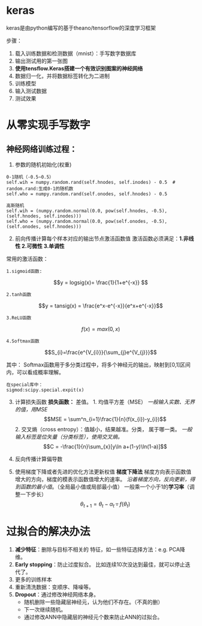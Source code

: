 # keras

keras是由python编写的基于theano/tensorflow的深度学习框架

步骤：
1. 载入训练数据和检测数据（mnist）：手写数字数据库
2. 输出测试用的第一张图
3. **使用tensflow.Keras搭建一个有效识别图案的神经网络**
4. 数据归一化，并将数据标签转化为二进制
5. 训练模型
6. 输入测试数据
7. 测试效果

# 从零实现手写数字
## 神经网络训练过程：
1. 参数的随机初始化(权重)
```
0-1随机（-0.5~0.5）
self.wih = numpy.random.rand(self.hnodes, self.inodes) - 0.5  # random.rand:生成0-1的随机数  
self.who = numpy.random.rand(self.onodes, self.hnodes) - 0.5

高斯随机
self.wih = (numpy.random.normal(0.0, pow(self.hnodes, -0.5), (self.hnodes, self.inodes)))  
self.who = (numpy.random.normal(0.0, pow(self.onodes, -0.5), (self.onodes, self.hnodes)))
```

2. 前向传播计算每个样本对应的输出节点激活函数值
     激活函数必须满足：**1.非线性 2.可微性 3.单调性**

  常用的激活函数：
    
    1.sigmoid函数:

$$y = logsig(x)= \frac{1}{1+e^{-x}} $$

    2.tanh函数
    
$$y = tansig(x) = \frac{e^x-e^{-x}}{e^x+e^{-x}}$$
    
    3.ReLU函数
$$f(x) = max(0,x) $$

    4.Softmax函数
$$S_{i}=\frac{e^{V_{i}}}{\sum_{j}e^{V_{j}}}$$

其中： Softmax函数用于多分类过程中，将多个神经元的输出，映射到[0,1]区间内，可以看成概率理解。
```
在special库中：
sigmod:scipy.special.expit(x)
```

3. 计算损失函数
     **损失函数：** 差值。
        1. 均值平方差（MSE）
         *一般输入实数、无界的值，用MSE*
$$MSE = \sum^n_{i=1}\frac{1}{n}(f(x_{i})-y_{i})$$
        2. 交叉熵（cross entropy）：值越小，结果越准。分类， 属于哪一类。
         *一般输入标签是位矢量（分类标签），使用交叉熵。*
$$C = -\frac{1}{n}\sum_{x}[y\ln a+(1-y)\ln(1-a)]$$

4. 反向传播计算偏导数
5. 使用梯度下降或者先进的优化方法更新权值
     **梯度下降法**
     梯度方向表示函数值增大的方向，梯度的模表示函数值增大的速率。
     *沿着梯度方向，反向更新，得到函数的最小值*。（全局最小值或局部最小值）
     一般乘一个小于1的**学习率**（调整一下步长）
$$\theta_{t+1}=\theta _{t}-\alpha_{t}\triangledown f(\theta_{t})$$


#  过拟合的解决办法
1. **减少特征**：删除与目标不相关的 特征，如一些特征选择方法：e.g. PCA降维。
2. **Early stopping**：防止过度拟合。 比如连续10次没达到最佳，就可以停止迭代了。
3. 更多的训练样本
4. 重新清洗数据：变顺序、降噪等。
5. **Dropout**：通过修改神经网络本身。
    -  随机删除一些隐藏层神经元，认为他们不存在。（不真的删）
    - 下一次继续随机。
    - 通过修改ANN中隐藏层的神经元个数来防止ANN的过拟合。
